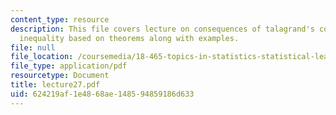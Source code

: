 ```yaml
---
content_type: resource
description: This file covers lecture on consequences of talagrand's convex-hull distance
  inequality based on theorems along with examples.
file: null
file_location: /coursemedia/18-465-topics-in-statistics-statistical-learning-theory-spring-2007/624219af1e4868ae148594859186d633_lecture27.pdf
file_type: application/pdf
resourcetype: Document
title: lecture27.pdf
uid: 624219af-1e48-68ae-1485-94859186d633
---
```

